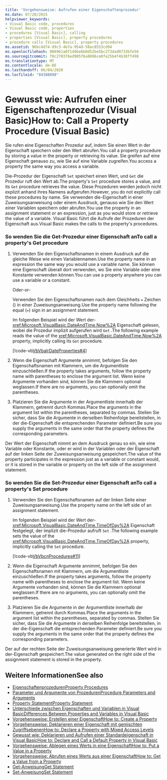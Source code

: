 ```yaml
---
title: 'Vorgehensweise: Aufrufen einer Eigenschaftenprozedur'
ms.date: 07/20/2015
helpviewer_keywords:
- Visual Basic code, procedures
- Visual Basic code, properties
- procedures [Visual Basic], calling
- properties [Visual Basic], property procedures
- procedure calls [Visual Basic], property procedures
ms.assetid: 96bc4d74-d9c3-4b7a-954d-58ac8553cd94
ms.openlocfilehash: 006961a0f1d4be6b0d52be5bc273dad9733bfe56
ms.sourcegitcommit: f8c270376ed905f6a8896ce0fe25b4f4b38ff498
ms.translationtype: MT
ms.contentlocale: de-DE
ms.lasthandoff: 06/04/2020
ms.locfileid: "84388698"
---
```

# <a name="how-to-call-a-property-procedure-visual-basic"></a><span data-ttu-id="22fae-102">Gewusst wie: Aufrufen einer Eigenschaftenprozedur (Visual Basic)</span><span class="sxs-lookup"><span data-stu-id="22fae-102">How to: Call a Property Procedure (Visual Basic)</span></span>
<span data-ttu-id="22fae-103">Sie rufen eine Eigenschaften Prozedur auf, indem Sie einen Wert in der Eigenschaft speichern oder den Wert abrufen.</span><span class="sxs-lookup"><span data-stu-id="22fae-103">You call a property procedure by storing a value in the property or retrieving its value.</span></span> <span data-ttu-id="22fae-104">Sie greifen auf eine Eigenschaft genauso zu, wie Sie auf eine Variable zugreifen.</span><span class="sxs-lookup"><span data-stu-id="22fae-104">You access a property the same way you access a variable.</span></span>  
  
 <span data-ttu-id="22fae-105">Die-Prozedur der Eigenschaft `Set` speichert einen Wert, und `Get` die Prozedur ruft den Wert ab.</span><span class="sxs-lookup"><span data-stu-id="22fae-105">The property's `Set` procedure stores a value, and its `Get` procedure retrieves the value.</span></span> <span data-ttu-id="22fae-106">Diese Prozeduren werden jedoch nicht explizit anhand ihres Namens aufgerufen.</span><span class="sxs-lookup"><span data-stu-id="22fae-106">However, you do not explicitly call these procedures by name.</span></span> <span data-ttu-id="22fae-107">Sie verwenden die-Eigenschaft in einer Zuweisungsanweisung oder einem Ausdruck, genauso wie Sie den Wert einer Variablen speichern oder abrufen.</span><span class="sxs-lookup"><span data-stu-id="22fae-107">You use the property in an assignment statement or an expression, just as you would store or retrieve the value of a variable.</span></span> <span data-ttu-id="22fae-108">Visual Basic führt die Aufrufe der Prozeduren der Eigenschaft aus.</span><span class="sxs-lookup"><span data-stu-id="22fae-108">Visual Basic makes the calls to the property's procedures.</span></span>  
  
### <a name="to-call-a-propertys-get-procedure"></a><span data-ttu-id="22fae-109">So wenden Sie die Get-Prozedur einer Eigenschaft an</span><span class="sxs-lookup"><span data-stu-id="22fae-109">To call a property's Get procedure</span></span>  
  
1. <span data-ttu-id="22fae-110">Verwenden Sie den Eigenschaftsnamen in einem Ausdruck auf die gleiche Weise wie einen Variablennamen.</span><span class="sxs-lookup"><span data-stu-id="22fae-110">Use the property name in an expression the same way you would use a variable name.</span></span> <span data-ttu-id="22fae-111">Sie können eine Eigenschaft überall dort verwenden, wo Sie eine Variable oder eine Konstante verwenden können.</span><span class="sxs-lookup"><span data-stu-id="22fae-111">You can use a property anywhere you can use a variable or a constant.</span></span>  
  
     <span data-ttu-id="22fae-112">Oder</span><span class="sxs-lookup"><span data-stu-id="22fae-112">-or-</span></span>  
  
     <span data-ttu-id="22fae-113">Verwenden Sie den Eigenschaftsnamen nach dem Gleichheits `=` Zeichen () in einer Zuweisungsanweisung.</span><span class="sxs-lookup"><span data-stu-id="22fae-113">Use the property name following the equal (`=`) sign in an assignment statement.</span></span>  
  
     <span data-ttu-id="22fae-114">Im folgenden Beispiel wird der Wert der- <xref:Microsoft.VisualBasic.DateAndTime.Now%2A> Eigenschaft gelesen, wobei die Prozedur implizit aufgerufen wird `Get` .</span><span class="sxs-lookup"><span data-stu-id="22fae-114">The following example reads the value of the <xref:Microsoft.VisualBasic.DateAndTime.Now%2A> property, implicitly calling its `Get` procedure.</span></span>  
  
     [!code-vb[VbVbalrDateProperties#4](~/samples/snippets/visualbasic/VS_Snippets_VBCSharp/VbVbalrDateProperties/VB/Module1.vb#4)]  
  
2. <span data-ttu-id="22fae-115">Wenn die Eigenschaft Argumente annimmt, befolgen Sie den Eigenschaftsnamen mit Klammern, um die Argumentliste einzuschließen.</span><span class="sxs-lookup"><span data-stu-id="22fae-115">If the property takes arguments, follow the property name with parentheses to enclose the argument list.</span></span> <span data-ttu-id="22fae-116">Wenn keine Argumente vorhanden sind, können Sie die Klammern optional weglassen.</span><span class="sxs-lookup"><span data-stu-id="22fae-116">If there are no arguments, you can optionally omit the parentheses.</span></span>  
  
3. <span data-ttu-id="22fae-117">Platzieren Sie die Argumente in der Argumentliste innerhalb der Klammern, getrennt durch Kommas.</span><span class="sxs-lookup"><span data-stu-id="22fae-117">Place the arguments in the argument list within the parentheses, separated by commas.</span></span> <span data-ttu-id="22fae-118">Stellen Sie sicher, dass Sie die Argumente in derselben Reihenfolge bereitstellen, in der die-Eigenschaft die entsprechenden Parameter definiert.</span><span class="sxs-lookup"><span data-stu-id="22fae-118">Be sure you supply the arguments in the same order that the property defines the corresponding parameters.</span></span>  
  
 <span data-ttu-id="22fae-119">Der Wert der Eigenschaft nimmt an dem Ausdruck genau so ein, wie eine Variable oder Konstante, oder er wird in der Variablen oder der Eigenschaft auf der linken Seite der Zuweisungsanweisung gespeichert.</span><span class="sxs-lookup"><span data-stu-id="22fae-119">The value of the property participates in the expression just as a variable or constant would, or it is stored in the variable or property on the left side of the assignment statement.</span></span>  
  
### <a name="to-call-a-propertys-set-procedure"></a><span data-ttu-id="22fae-120">So wenden Sie die Set-Prozedur einer Eigenschaft an</span><span class="sxs-lookup"><span data-stu-id="22fae-120">To call a property's Set procedure</span></span>  
  
1. <span data-ttu-id="22fae-121">Verwenden Sie den Eigenschaftsnamen auf der linken Seite einer Zuweisungsanweisung.</span><span class="sxs-lookup"><span data-stu-id="22fae-121">Use the property name on the left side of an assignment statement.</span></span>  
  
     <span data-ttu-id="22fae-122">Im folgenden Beispiel wird der Wert der- <xref:Microsoft.VisualBasic.DateAndTime.TimeOfDay%2A> Eigenschaft festgelegt, der implizit die-Prozedur aufruft `Set` .</span><span class="sxs-lookup"><span data-stu-id="22fae-122">The following example sets the value of the <xref:Microsoft.VisualBasic.DateAndTime.TimeOfDay%2A> property, implicitly calling the `Set` procedure.</span></span>  
  
     [!code-vb[VbVbcnProcedures#11](~/samples/snippets/visualbasic/VS_Snippets_VBCSharp/VbVbcnProcedures/VB/Class1.vb#11)]  
  
2. <span data-ttu-id="22fae-123">Wenn die Eigenschaft Argumente annimmt, befolgen Sie den Eigenschaftsnamen mit Klammern, um die Argumentliste einzuschließen.</span><span class="sxs-lookup"><span data-stu-id="22fae-123">If the property takes arguments, follow the property name with parentheses to enclose the argument list.</span></span> <span data-ttu-id="22fae-124">Wenn keine Argumente vorhanden sind, können Sie die Klammern optional weglassen.</span><span class="sxs-lookup"><span data-stu-id="22fae-124">If there are no arguments, you can optionally omit the parentheses.</span></span>  
  
3. <span data-ttu-id="22fae-125">Platzieren Sie die Argumente in der Argumentliste innerhalb der Klammern, getrennt durch Kommas.</span><span class="sxs-lookup"><span data-stu-id="22fae-125">Place the arguments in the argument list within the parentheses, separated by commas.</span></span> <span data-ttu-id="22fae-126">Stellen Sie sicher, dass Sie die Argumente in derselben Reihenfolge bereitstellen, in der die-Eigenschaft die entsprechenden Parameter definiert.</span><span class="sxs-lookup"><span data-stu-id="22fae-126">Be sure you supply the arguments in the same order that the property defines the corresponding parameters.</span></span>  
  
 <span data-ttu-id="22fae-127">Der auf der rechten Seite der Zuweisungsanweisung generierte Wert wird in der-Eigenschaft gespeichert.</span><span class="sxs-lookup"><span data-stu-id="22fae-127">The value generated on the right side of the assignment statement is stored in the property.</span></span>  
  
## <a name="see-also"></a><span data-ttu-id="22fae-128">Weitere Informationen</span><span class="sxs-lookup"><span data-stu-id="22fae-128">See also</span></span>

- [<span data-ttu-id="22fae-129">Eigenschaftenprozeduren</span><span class="sxs-lookup"><span data-stu-id="22fae-129">Property Procedures</span></span>](./property-procedures.md)
- [<span data-ttu-id="22fae-130">Parameter und Argumente von Prozeduren</span><span class="sxs-lookup"><span data-stu-id="22fae-130">Procedure Parameters and Arguments</span></span>](./procedure-parameters-and-arguments.md)
- [<span data-ttu-id="22fae-131">Property Statement</span><span class="sxs-lookup"><span data-stu-id="22fae-131">Property Statement</span></span>](../../../language-reference/statements/property-statement.md)
- [<span data-ttu-id="22fae-132">Unterschiede zwischen Eigenschaften und Variablen in Visual Basic</span><span class="sxs-lookup"><span data-stu-id="22fae-132">Differences Between Properties and Variables in Visual Basic</span></span>](./differences-between-properties-and-variables.md)
- [<span data-ttu-id="22fae-133">Vorgehensweise: Erstellen einer Eigenschaft</span><span class="sxs-lookup"><span data-stu-id="22fae-133">How to: Create a Property</span></span>](./how-to-create-a-property.md)
- [<span data-ttu-id="22fae-134">Vorgehensweise: Deklarieren einer Eigenschaft mit gemischten Zugriffsebenen</span><span class="sxs-lookup"><span data-stu-id="22fae-134">How to: Declare a Property with Mixed Access Levels</span></span>](./how-to-declare-a-property-with-mixed-access-levels.md)
- [<span data-ttu-id="22fae-135">Gewusst wie: Deklarieren und Aufrufen einer Standardeigenschaft in Visual Basic</span><span class="sxs-lookup"><span data-stu-id="22fae-135">How to: Declare and Call a Default Property in Visual Basic</span></span>](./how-to-declare-and-call-a-default-property.md)
- [<span data-ttu-id="22fae-136">Vorgehensweise: Ablegen eines Werts in eine Eigenschaft</span><span class="sxs-lookup"><span data-stu-id="22fae-136">How to: Put a Value in a Property</span></span>](./how-to-put-a-value-in-a-property.md)
- [<span data-ttu-id="22fae-137">Vorgehensweise: Abrufen eines Werts aus einer Eigenschaft</span><span class="sxs-lookup"><span data-stu-id="22fae-137">How to: Get a Value from a Property</span></span>](./how-to-get-a-value-from-a-property.md)
- [<span data-ttu-id="22fae-138">Get-Anweisung</span><span class="sxs-lookup"><span data-stu-id="22fae-138">Get Statement</span></span>](../../../language-reference/statements/get-statement.md)
- [<span data-ttu-id="22fae-139">Set-Anweisung</span><span class="sxs-lookup"><span data-stu-id="22fae-139">Set Statement</span></span>](../../../language-reference/statements/set-statement.md)

